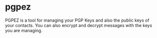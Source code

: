 # pgpez

PGPEZ is a tool for managing your PGP Keys and also the public keys of your contacts.  You can also encrypt and decrypt messages with the keys you are managing.

